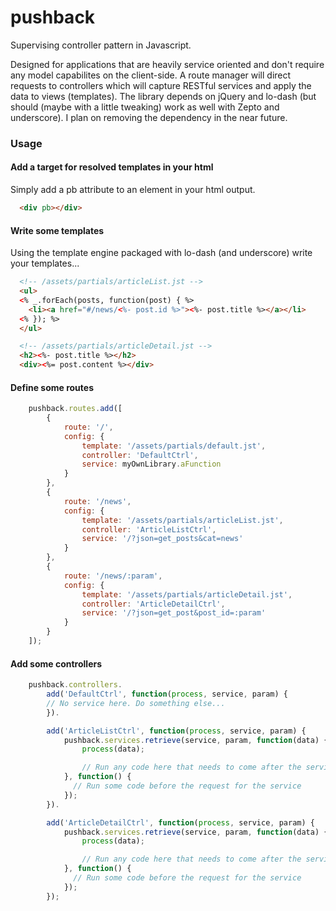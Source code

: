 pushback
========

Supervising controller pattern in Javascript. 

Designed for applications that are heavily service oriented and don't require any model capabilites on the client-side. A route manager will direct requests to controllers which will capture RESTful services and apply the data to views (templates). The library depends on jQuery and lo-dash (but should (maybe with a little tweaking) work as well with Zepto and underscore). I plan on removing the dependency in the near future.

### Usage

#### Add a target for resolved templates in your html

Simply add a pb attribute to an element in your html output.

```html
  <div pb></div>
```

#### Write some templates

Using the template engine packaged with lo-dash (and underscore) write your templates...

```html
  <!-- /assets/partials/articleList.jst -->
  <ul>
  <% _.forEach(posts, function(post) { %>
    <li><a href="#/news/<%- post.id %>"><%- post.title %></a></li>
  <% }); %>
  </ul>
```

```html
  <!-- /assets/partials/articleDetail.jst -->
  <h2><%- post.title %></h2>
  <div><%= post.content %></div>
```

#### Define some routes

```javascript
	pushback.routes.add([
		{
			route: '/', 
			config: {
				template: '/assets/partials/default.jst',
				controller: 'DefaultCtrl',
				service: myOwnLibrary.aFunction
			}
		},
		{
			route: '/news', 
			config: {
				template: '/assets/partials/articleList.jst',
				controller: 'ArticleListCtrl',
				service: '/?json=get_posts&cat=news'
			}
		},
		{
			route: '/news/:param', 
			config: {
				template: '/assets/partials/articleDetail.jst',
				controller: 'ArticleDetailCtrl',
				service: '/?json=get_post&post_id=:param' 
			}
		}
	]);
```

#### Add some controllers

```javascript
	pushback.controllers.
		add('DefaultCtrl', function(process, service, param) {
	    // No service here. Do something else...
		}).

		add('ArticleListCtrl', function(process, service, param) {
			pushback.services.retrieve(service, param, function(data) {
				process(data);

				// Run any code here that needs to come after the service has ended
			}, function() {
			  // Run some code before the request for the service
			});
		}).

		add('ArticleDetailCtrl', function(process, service, param) {
			pushback.services.retrieve(service, param, function(data) {
				process(data);

				// Run any code here that needs to come after the service has ended
			}, function() {
			  // Run some code before the request for the service
			});
		});
```

